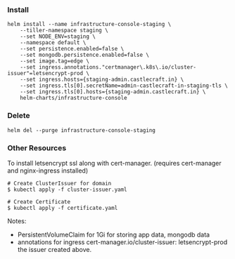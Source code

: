 ### Install

```
helm install --name infrastructure-console-staging \
    --tiller-namespace staging \
    --set NODE_ENV=staging \
    --namespace default \
    --set persistence.enabled=false \
    --set mongodb.persistence.enabled=false \
    --set image.tag=edge \
    --set ingress.annotations."certmanager\.k8s\.io/cluster-issuer"=letsencrypt-prod \
    --set ingress.hosts={staging-admin.castlecraft.in} \
    --set ingress.tls[0].secretName=admin-castlecraft-in-staging-tls \
    --set ingress.tls[0].hosts={staging-admin.castlecraft.in} \
    helm-charts/infrastructure-console
```

### Delete

```
helm del --purge infrastructure-console-staging
```

### Other Resources

To install letsencrypt ssl along with cert-manager. (requires cert-manager and nginx-ingress installed)

```
# Create ClusterIssuer for domain
$ kubectl apply -f cluster-issuer.yaml

# Create Certificate
$ kubectl apply -f certificate.yaml
```

Notes:

- PersistentVolumeClaim for 1Gi for storing app data, mongodb data
- annotations for ingress cert-manager.io/cluster-issuer: letsencrypt-prod the issuer created above.
